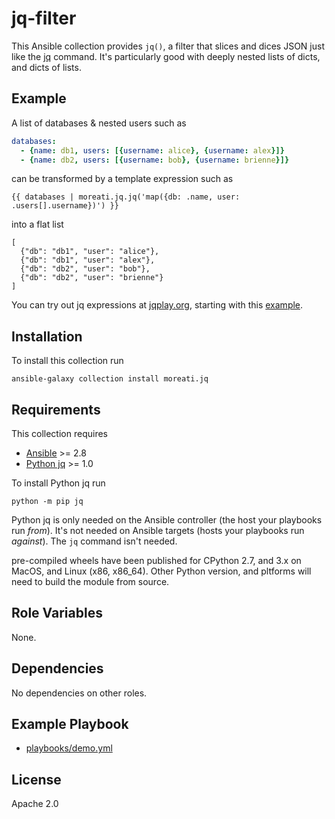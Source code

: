
jq-filter
=========

This Ansible collection provides `jq()`, a filter that slices and dices JSON
just like the [jq] command. It's particularly good with deeply nested lists
of dicts, and dicts of lists.

Example
-------

A list of databases & nested users such as

```yaml
databases:
  - {name: db1, users: [{username: alice}, {username: alex}]}
  - {name: db2, users: [{username: bob}, {username: brienne}]}
```

can be transformed by a template expression such as

```jinja
{{ databases | moreati.jq.jq('map({db: .name, user: .users[].username})') }}

```

into a flat list

```
[
  {"db": "db1", "user": "alice"},
  {"db": "db1", "user": "alex"},
  {"db": "db2", "user": "bob"},
  {"db": "db2", "user": "brienne"}
]
```

You can try out jq expressions at [jqplay.org], starting with this [example].

[jq]: https://stedolan.github.io/jq/
[jq expression language]: https://stedolan.github.io/jq/manual/#Basicfilters
[jqplay.org]: https://jqplay.org
[example]: https://jqplay.org/s/zg_l3ZoT6C

Installation
------------

To install this collection run

```
ansible-galaxy collection install moreati.jq
```

Requirements
------------

This collection requires

- [Ansible] >= 2.8
- [Python jq] >= 1.0

To install Python jq run

```
python -m pip jq
```

Python jq is only needed on the Ansible controller (the host your playbooks
run _from_). It's not needed on Ansible targets (hosts your playbooks run
_against_). The `jq` command isn't needed.

pre-compiled wheels have been published for CPython 2.7, and 3.x on MacOS,
and Linux (x86, x86_64). Other Python version, and pltforms will need to build
the module from source.

[ansible]: https://ansible.com
[Python jq]: https://pypi.org/project/jq

Role Variables
--------------

None.

Dependencies
------------

No dependencies on other roles.

Example Playbook
----------------

- [playbooks/demo.yml]

[playbooks/demo.yml]: https://github.com/moreati/jq-filter/blob/master/playbooks/demo.yml
License
-------

Apache 2.0
